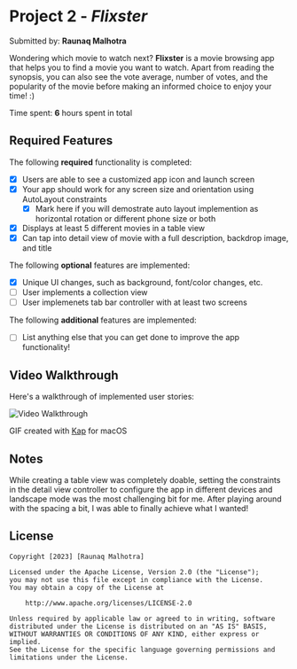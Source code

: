 # Project 2 - *Flixster*

Submitted by: **Raunaq Malhotra**

Wondering which movie to watch next? **Flixster** is a movie browsing app that helps you to find a movie you want to watch. Apart from reading the synopsis, you can also see the vote average, number of votes, and the popularity of the movie before making an informed choice to enjoy your time! :)

Time spent: **6** hours spent in total

## Required Features

The following **required** functionality is completed:

- [x] Users are able to see a customized app icon and launch screen
- [x] Your app should work for any screen size and orientation using AutoLayout constraints
  - [x] Mark here if you will demostrate auto layout implemention as horizontal rotation or different phone size or both
- [x] Displays at least 5 different movies in a table view
- [x] Can tap into detail view of movie with a full description, backdrop image, and title
 
The following **optional** features are implemented:

- [x] Unique UI changes, such as background, font/color changes, etc.
- [ ] User implements a collection view
- [ ] User implemenets tab bar controller with at least two screens

The following **additional** features are implemented:

- [ ] List anything else that you can get done to improve the app functionality!

## Video Walkthrough

Here's a walkthrough of implemented user stories:

<img src='https://imgur.com/a/wKyQRAw.gif' title='Video Walkthrough' width='' alt='Video Walkthrough' />

GIF created with [Kap](https://getkap.co/) for macOS

## Notes

While creating a table view was completely doable, setting the constraints in the detail view controller to configure the app in different devices and landscape mode was the most challenging bit for me. After playing around with the spacing a bit, I was able to finally achieve what I wanted!

## License

    Copyright [2023] [Raunaq Malhotra]

    Licensed under the Apache License, Version 2.0 (the "License");
    you may not use this file except in compliance with the License.
    You may obtain a copy of the License at

        http://www.apache.org/licenses/LICENSE-2.0

    Unless required by applicable law or agreed to in writing, software
    distributed under the License is distributed on an "AS IS" BASIS,
    WITHOUT WARRANTIES OR CONDITIONS OF ANY KIND, either express or implied.
    See the License for the specific language governing permissions and
    limitations under the License.

